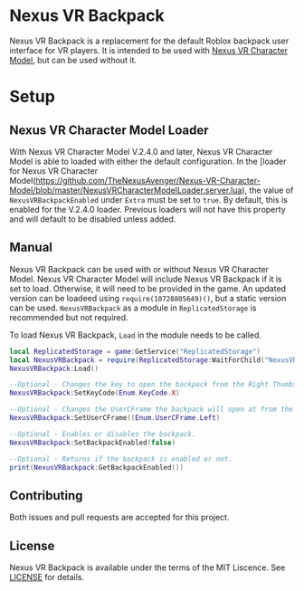 # Nexus VR Backpack
Nexus VR Backpack is a replacement for the default Roblox
backpack user interface for VR players. It is intended
to be used with [Nexus VR Character Model](https://github.com/TheNexusAvenger/Nexus-VR-Character-Model),
but can be used without it.

# Setup
## Nexus VR Character Model Loader
With Nexus VR Character Model V.2.4.0 and later, Nexus
VR Character Model is able to loaded with either the
default configuration. In the [loader for Nexus VR Character Model(https://github.com/TheNexusAvenger/Nexus-VR-Character-Model/blob/master/NexusVRCharacterModelLoader.server.lua),
the value of `NexusVRBackpackEnabled` under `Extra` must
be set to `true`. By default, this is enabled for
the V.2.4.0 loader. Previous loaders will not have this
property and will default to be disabled unless added.

## Manual
Nexus VR Backpack can be used with or without Nexus
VR Character Model. Nexus VR Character Model will
include Nexus VR Backpack if it is set to load. Otherwise,
it will need to be provided in the game. An updated
version can be loadeed using `require(10728805649)()`,
but a static version can be used. `NexusVRBackpack` as
a module in `ReplicatedStorage` is recommended but
not required.

To load Nexus VR Backpack, `Load` in the module needs
to be called.

```lua
local ReplicatedStorage = game:GetService("ReplicatedStorage")
local NexusVRBackpack = require(ReplicatedStorage:WaitForChild("NexusVRBackpack"))
NexusVRBackpack:Load()

--Optional - Changes the key to open the backpack from the Right Thumbstick.
NexusVRBackpack:SetKeyCode(Enum.KeyCode.X)

--Optional - Changes the UserCFrame the backpack will open at from the Right Hand.
NexusVRBackpack:SetUserCFrame((Enum.UserCFrame.Left)

--Optional - Enables or disables the backpack.
NexusVRBackpack:SetBackpackEnabled(false)

--Optional - Returns if the backpack is enabled or not.
print(NexusVRBackpack:GetBackpackEnabled())
```

## Contributing
Both issues and pull requests are accepted for this project.

## License
Nexus VR Backpack is available under the terms of the MIT 
Liscence. See [LICENSE](LICENSE) for details.